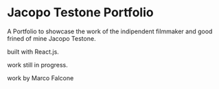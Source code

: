 # Jacopo Testone Portfolio

A Portfolio to showcase the work of the indipendent filmmaker and good frined of mine Jacopo Testone.

built with React.js.

work still in progress.

work by Marco Falcone
